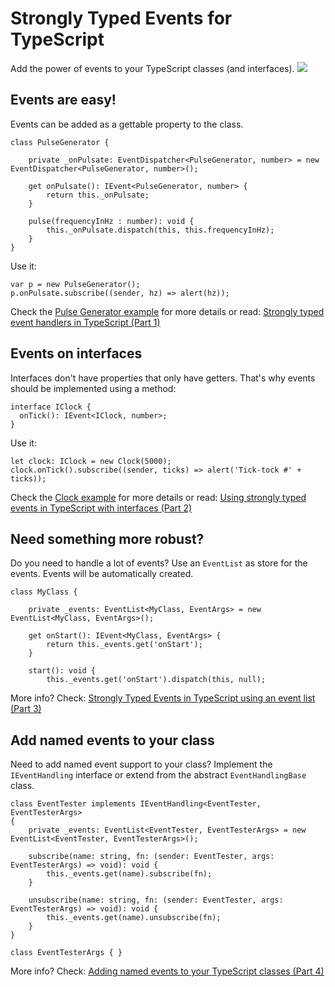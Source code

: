 # Strongly Typed Events for TypeScript
Add the power of events to your TypeScript classes (and interfaces).
<img src="http://keestalkstech.com/wp-content/uploads/2016/03/lightning-bolt-1203953_1280-590x332.png" />

## Events are easy!
Events can be added as a gettable property to the class.
```
class PulseGenerator {

	private _onPulsate: EventDispatcher<PulseGenerator, number> = new EventDispatcher<PulseGenerator, number>();

	get onPulsate(): IEvent<PulseGenerator, number> {
		return this._onPulsate;
	}

	pulse(frequencyInHz : number): void {
		this._onPulsate.dispatch(this, this.frequencyInHz);
	}
}
```
Use it:
```
var p = new PulseGenerator();
p.onPulsate.subscribe((sender, hz) => alert(hz));
```

Check the <a href="https://github.com/KeesCBakker/Strongly-Typed-Events-for-TypeScript/blob/master/example.pulse-generator.ts">Pulse Generator example</a> for more details or read: <a href="http://keestalkstech.com/2016/03/strongly-typed-event-handlers-in-typescript-part-1/">Strongly typed event handlers in TypeScript (Part 1)</a>

## Events on interfaces
Interfaces don't have properties that only have getters. That's why events should be implemented using a method:

```
interface IClock {
  onTick(): IEvent<IClock, number>;
}
```

Use it:

```
let clock: IClock = new Clock(5000);
clock.onTick().subscribe((sender, ticks) => alert('Tick-tock #' + ticks));
```

Check the <a href="https://github.com/KeesCBakker/Strongly-Typed-Events-for-TypeScript/blob/master/example.clock.ts">Clock example</a> for more details or read: <a href="http://keestalkstech.com/2016/03/using-strongly-typed-events-in-typescript-with-interfaces-part2/">Using strongly typed events in TypeScript with interfaces (Part 2)</a>


## Need something more robust?
Do you need to handle a lot of events? Use an `EventList` as store for the events. Events will be automatically created.

```
class MyClass {

    private _events: EventList<MyClass, EventArgs> = new EventList<MyClass, EventArgs>();

    get onStart(): IEvent<MyClass, EventArgs> {
        return this._events.get('onStart');
    }

    start(): void {
        this._events.get('onStart').dispatch(this, null);
```
More info? Check: <a href="http://keestalkstech.com/2016/03/strongly-typed-events-in-typescript-using-an-event-list-part-3/">Strongly Typed Events in TypeScript using an event list (Part 3)</a>

## Add named events to your class
Need to add named event support to your class? Implement the `IEventHandling` interface or extend from the abstract `EventHandlingBase` class. 
```
class EventTester implements IEventHandling<EventTester, EventTesterArgs>
{
    private _events: EventList<EventTester, EventTesterArgs> = new EventList<EventTester, EventTesterArgs>();

    subscribe(name: string, fn: (sender: EventTester, args: EventTesterArgs) => void): void {
        this._events.get(name).subscribe(fn);
    }

    unsubscribe(name: string, fn: (sender: EventTester, args: EventTesterArgs) => void): void {
        this._events.get(name).unsubscribe(fn);
    }
}

class EventTesterArgs { }
```
More info? Check: <a href="http://keestalkstech.com/2016/03/adding-named-events-to-your-class-part-4/">Adding named events to your TypeScript classes (Part 4)</a>
